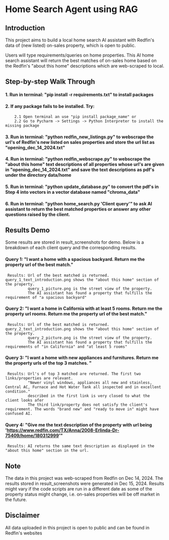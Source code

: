 # Home Search Agent using RAG
## Introduction
This project aims to build a local home search AI assistant with Redfin's data of (new listed) on-sales property, which is open to public.

Users will type requirements/queries on home properties. This AI home search assistant will return the best matches of on-sales home based on the Redfin's "about this home"
descriptions which are web-scraped to local.

## Step-by-step Walk Through
#### 1. Run in terminal: "pip install -r requirements.txt" to install packages 

#### 2. If any package fails to be installed. Try:
        2.1 Open terminal an use "pip install package_name" or
        2.2 Go to Pycharm -> Settings -> Python Interpreter to install the missing package

#### 3. Run in terminal: "python redfin_new_listings.py" to webscrape the url's of Redfin's new listed on sales properties and store the url list as "opening_dec_14_2024.txt"
#### 4. Run in terminal: "python redfin_webscrape.py" to webscrape the "about this home" text descriptions of all properties whose url's are given in "opening_dec_14_2024.txt" and save the text descriptions as pdf's under the directory data/home
#### 5. Run in terminal: "python update_database.py" to convert the pdf's in Step 4 into vectors in a vector database named "chroma_data"
#### 6. Run in terminal: "python home_search.py 'Client query'" to ask AI assistant to return the best matched properties or answer any other questions raised by the client.

## Results Demo
Some results are stored in result_screenshots for demo.
Below is a breakdown of each client query and the corresponding results.

#### Query 1: "I want a home with a spacious backyard. Return me the property url of the best match."
     Results: Url of the best matched is returned. query_1_text_introduction.png shows the "about this home" section of the property.
              query_1_picture.png is the street view of the property. 
              The AI assistant has found a property that fulfills the requirement of "a spacious backyard"

#### Query 2: "I want a home in California with at least 5 rooms. Return me the property url rooms. Return me the property url of the best match."
     Results: Url of the best matched is returned. query_2_text_introduction.png shows the "about this home" section of the property.
              query_2_picture.png is the street view of the property. 
              The AI assistant has found a property that fulfills the requirements of "in California" and "at least 5 rooms"

#### Query 3: "I want a home with new appliances and furnitures. Return me the property urls of the top 3 matches. "
     Results: Url's of top 3 matched are returned. The first two links/properties are relevant. 
              "Newer vinyl windows, appliances all new and stainless, Central AC, Furnace and Hot Water Tank all inspected and in excellent condition."
              described in the first link is very closed to what the client looks afer
              The third link/property does not satisfy the client's requirement. The words "brand new" and "ready to move in" might have confused AI.

#### Query 4: "Give me the text description of the property with url being 'https://www.redfin.com/TX/Anna/2008-Erlinda-Dr-75409/home/180312999'"
     Results: AI returns the same text description as displayed in the "about this home" section in the url.

## Note
The data in this project was web-scraped from Redfin on Dec 14, 2024. The results stored in result_screenshots were generated in Dec 15, 2024. 
Results might vary if the code scripts are run in a different date as some of the property status might change, i.e. on-sales properties will be off market in the future.  

## Disclaimer
All data uploaded in this project is open to public and can be found in Redfin's websites